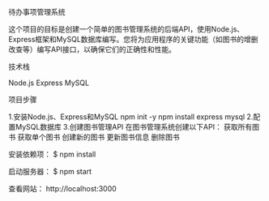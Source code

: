 待办事项管理系统

这个项目的目标是创建一个简单的图书管理系统的后端API，使用Node.js、Express框架和MySQL数据库编写。您将为应用程序的关键功能（如图书的增删改查等）编写API接口，以确保它们的正确性和性能。

技术栈

Node.js
Express
MySQL

项目步骤

1.安装Node.js、Express和MySQL
npm init -y
npm install express mysql
2.配置MySQL数据库
3.创建图书管理API
在图书管理系统创建以下API：
获取所有图书
获取单个图书
创建新的图书
更新图书信息
删除图书

安装依赖项： $ npm install

启动服务器： $ npm start

查看网站： http://localhost:3000
